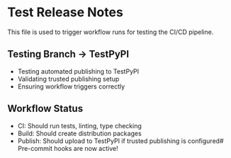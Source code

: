 # Test Release Notes

This file is used to trigger workflow runs for testing the CI/CD pipeline.

## Testing Branch → TestPyPI

- Testing automated publishing to TestPyPI
- Validating trusted publishing setup
- Ensuring workflow triggers correctly

## Workflow Status

- CI: Should run tests, linting, type checking
- Build: Should create distribution packages
- Publish: Should upload to TestPyPI if trusted publishing is configured# Pre-commit hooks are now active!
